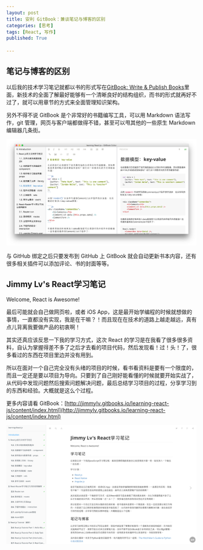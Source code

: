 ```yaml
---
layout: post
title: 安利 GitBook：兼谈笔记与博客的区别
categories: [思考]
tags: [React, 写作]
published: True

---
```


## 笔记与博客的区别

以后我的技术学习笔记就都以书的形式写在[GitBook: Write & Publish Books](http://www.gitbook.com/)里面，新技术的全面了解最好能够有一个清晰良好的结构组织，而书的形式就再好不过了，就可以用章节的方式来全面管理知识架构。

另外不得不说 GitBook 是个非常好的书籍编写工具，可以用 Markdown 语法写作，git 管理，网页与客户端都做得不错，甚至可以甩其他的一些原生 Markdown 编辑器几条街。

![](https://raw.githubusercontent.com/JimmyLv/images/master/2019/006tNbRwgy1fw2b91wj1wj31kw0vutp6.jpg)

与 GitHub 绑定之后只要发布到 GitHub 上 GitBook 就会自动更新书本内容，还有很多相关插件可以添加评论、书的封面等等。

## Jimmy Lv's React学习笔记

Welcome, React is Awesome!

最后可能就会自己做网页啦，或者 iOS App，这是最开始学编程的时候就想做的事情，一直都没有实现，我是在干嘛？！而且现在在技术的道路上越走越远，真有点儿背离我要做产品的初衷啊！

其实还真应该反思一下我的学习方式，这次 React 的学习是在我看了很多很多资料，自认为掌握得差不多了之后才去看的项目代码，然后发现看！过！头！了，很多看过的东西在项目里边并没有用到。

所以在面对一个自己完全没有头绪的项目的时候，看书看资料是要有一个限度的，而且一定还是要以项目为导向。只要到了自己刚好能看懂的时候就要开始实战了，从代码中发现问题然后搜索问题解决问题，最后总结学习项目的过程，分享学习到的东西和经验。大概就是这么个过程。

更多内容请看 GitBook：[http://jimmylv.gitbooks.io/learning-react-js/content/index.html](http://jimmylv.gitbooks.io/learning-react-js/content/index.html)

![](https://raw.githubusercontent.com/JimmyLv/images/master/2019/006tNbRwgy1fw2b938wx3j31kw0zkqm4.jpg)